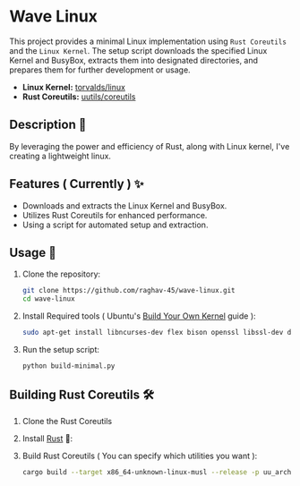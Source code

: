 # Wave Linux

This project provides a minimal Linux implementation using `Rust Coreutils` and the `Linux Kernel`. The setup script downloads the specified Linux Kernel and BusyBox, extracts them into designated directories, and prepares them for further development or usage.

- **Linux Kernel:** [torvalds/linux](https://github.com/torvalds/linux)
- **Rust Coreutils:** [uutils/coreutils](https://github.com/uutils/coreutils)

## Description 📝

By leveraging the power and efficiency of Rust, along with Linux kernel, I've creating a lightweight linux.

## Features ( Currently ) ✨

- Downloads and extracts the Linux Kernel and BusyBox.
- Utilizes Rust Coreutils for enhanced performance.
- Using a script for automated setup and extraction.

## Usage 🚀

1. Clone the repository:

    ```sh
    git clone https://github.com/raghav-45/wave-linux.git
    cd wave-linux
    ```

2. Install Required tools ( Ubuntu's [Build Your Own Kernel](https://wiki.ubuntu.com/Kernel/BuildYourOwnKernel) guide ):

    ```sh
    sudo apt-get install libncurses-dev flex bison openssl libssl-dev dkms libelf-dev libudev-dev libpci-dev libiberty-dev autoconf bc
    ```

3. Run the setup script:

    ```sh
    python build-minimal.py
    ```


## Building Rust Coreutils 🛠️

1. Clone the Rust Coreutils

2. Install [Rust](https://www.rust-lang.org/tools/install) 🦀:

3. Build Rust Coreutils ( You can specify which utilities you want ):

    ```sh
   cargo build --target x86_64-unknown-linux-musl --release -p uu_arch -p uu_base32 -p uu_base64 -p uu_basename -p uu_basenc -p uu_cat -p uu_chgrp -p uu_chmod -p uu_chown -p uu_chroot -p uu_cksum -p uu_comm -p uu_cp -p uu_csplit -p uu_cut -p uu_date -p uu_dd -p uu_df -p uu_dir -p uu_dircolors -p uu_dirname -p uu_du -p uu_echo -p uu_env -p uu_expand -p uu_expr -p uu_factor -p uu_false -p uu_fmt -p uu_fold -p uu_groups -p uu_hashsum -p uu_head -p uu_hostid -p uu_hostname -p uu_id -p uu_install -p uu_join -p uu_kill -p uu_link -p uu_ln -p uu_logname -p uu_ls -p uu_mkdir -p uu_mkfifo -p uu_mknod -p uu_mktemp -p uu_more -p uu_mv -p uu_nice -p uu_nl -p uu_nohup -p uu_nproc -p uu_numfmt -p uu_od -p uu_paste -p uu_pathchk -p uu_pinky -p uu_pr -p uu_printenv -p uu_printf -p uu_ptx -p uu_pwd -p uu_readlink -p uu_realpath -p uu_rm -p uu_rmdir -p uu_seq -p uu_shred -p uu_shuf -p uu_sleep -p uu_sort -p uu_split -p uu_stat -p uu_stdbuf -p uu_sum -p uu_sync -p uu_tac -p uu_tail -p uu_tee -p uu_test -p uu_timeout -p uu_touch -p uu_tr -p uu_true -p uu_truncate -p uu_tsort -p uu_tty -p uu_uname -p uu_unexpand -p uu_uniq -p uu_unlink -p uu_uptime -p uu_users -p uu_vdir -p uu_wc -p uu_who -p uu_whoami -p uu_yes
   ```
